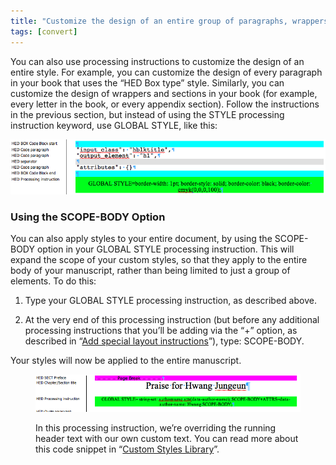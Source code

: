 ```yaml
---
title: "Customize the design of an entire group of paragraphs, wrappers, or sections"
tags: [convert]
---
```

 
<html><body><section data-type="chapter" class="hsecchapter" data-hederis-type="hsecchapter" id="global-paragraph-design" data-pi-attrs="id: global-paragraph-design; data-tags: convert;" role="doc-chapter" data-tags="convert" data-author-name=" " data-book-title=" " title="Customize the design of an entire group of paragraphs, wrappers, or sections"><p class="hblkp" data-hederis-type="hblkp" id="pWDXzgwcO">You can also use processing instructions to customize the design of an entire style. For example, you can customize the design of every paragraph in your book that uses the &#8220;HED Box type&#8221; style. Similarly, you can customize the design of wrappers and sections in your book (for example, every letter in the book, or every appendix section). Follow the instructions in the previous section, but instead of using the STYLE processing instruction keyword, use GLOBAL STYLE, like this:</p><img data-hederis-type="hblkimg" class="hblkimg" id="pNiQnS7QH" src="/images/globalstyle.png" data-img-src="/images/globalstyle.png"/><section class="hwprsubsection" data-hederis-type="hwprsubsection" id="pAwof8vLI" data-type="subsection" title="Using the SCOPE-BODY Option"><h1 data-hederis-type="hblktitle" class="hblktitle" id="p8P0bEe6k">Using the SCOPE-BODY Option</h1><p class="hblkp" data-hederis-type="hblkp" id="pqlvuHt4H">You can also apply styles to your entire document, by using the SCOPE-BODY option in your GLOBAL STYLE processing instruction. This will expand the scope of your custom styles, so that they apply to the entire body of your manuscript, rather than being limited to just a group of elements. To do this:</p><ol class="hwprnumlist" data-hederis-type="hwprnumlist" id="pQPKGrNgf"><li class="hblkoli" data-hederis-type="hblkoli" id="li9JnDxlyi"><p class="hblkoli" data-hederis-type="hblklip" id="pfQ1h98vy">Type your GLOBAL STYLE processing instruction, as described above.</p></li><li class="hblkoli" data-hederis-type="hblkoli" id="lizT4VA26h"><p class="hblkoli" data-hederis-type="hblklip" id="pqQOYGzD5">At the very end of this processing instruction (but before any additional processing instructions that you&#8217;ll be adding via the &#8220;+&#8221; option, as described in &#8220;<a href="{% link _docs/custom-design.md %}" class="hspana" data-hederis-type="hspana" id="pg9N7kIw0">Add special layout instructions</a>&#8221;), type: SCOPE-BODY.</p></li></ol><p class="hblkp" data-hederis-type="hblkp" id="pQKZUpGl6">Your styles will now be applied to the entire manuscript.</p><figure class="hwprfig" data-hederis-type="hwprfig" id="pqYSYavsK"><img data-hederis-type="hblkimg" class="hblkimg" id="p9THSo7kE" src="/images/globalscopebody.png" data-img-src="/images/globalscopebody.png"/><p class="hblkcaption" data-hederis-type="hblkcaption" id="p5HB2vb6V">In this processing instruction, we&#8217;re overriding the running header text with our own custom text. You can read more about this code snippet in &#8220;<a href="{% link _docs/custom-style-library.md %}" class="hspana" data-hederis-type="hspana" id="pUbsHySQR">Custom Styles Library</a>&#8221;.</p></figure></section></section></body></html>
